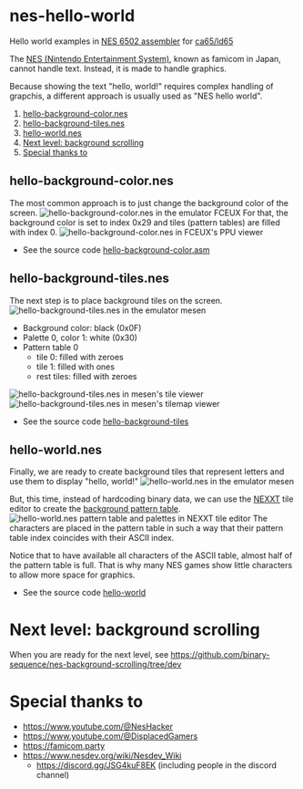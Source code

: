 # nes-hello-world
Hello world examples in [NES 6502 assembler](https://www.masswerk.at/6502/6502_instruction_set.html) for [ca65/ld65](https://cc65.github.io/doc/)

The [NES (Nintendo Entertainment System)](https://en.wikipedia.org/wiki/Nintendo_Entertainment_System), known as famicom in Japan, cannot handle text.
Instead, it is made to handle graphics.

Because showing the text "hello, world!" requires complex handling of grapchis, a different approach is usually used as "NES hello world".

1. [hello-background-color.nes](#hello-background-colornes)
2. [hello-background-tiles.nes](#hello-background-tilesnes)
3. [hello-world.nes](#hello-worldnes)
4. [Next level: background scrolling](#next-level-background-scrolling)
5. [Special thanks to](#special-thanks-to)

## hello-background-color.nes
The most common approach is to just change the background color of the screen.
![hello-background-color.nes in the emulator FCEUX](screenshots/hello-background-color-FCEUX.png)
For that, the background color is set to index 0x29 and tiles (pattern tables) are filled with index 0.
![hello-background-color.nes in FCEUX's PPU viewer](screenshots/hello-background-color-FCEUX-PPU-viewer.png)
- See the source code [hello-background-color.asm](hello-background-color/src/hello-background-color.asm)

## hello-background-tiles.nes
The next step is to place background tiles on the screen.
![hello-background-tiles.nes in the emulator mesen](screenshots/hello-background-tiles-mesen.png)
- Background color: black (0x0F)
- Palette 0, color 1: white (0x30)
- Pattern table 0
  - tile 0: filled with zeroes
  - tile 1: filled with ones
  - rest tiles: filled with zeroes

![hello-background-tiles.nes in mesen's tile viewer](screenshots/hello-background-tiles-mesen-tile-viewer.png)
![hello-background-tiles.nes in mesen's tilemap viewer](screenshots/hello-background-tiles-mesen-tilemap-viewer.png)
- See the source code [hello-background-tiles](hello-background-tiles/src/hello-background-tiles.asm)

## hello-world.nes
Finally, we are ready to create background tiles that represent letters and use them to display "hello, world!"
![hello-world.nes in the emulator mesen](screenshots/hello-world-fceux.png)

But, this time, instead of hardcoding binary data, we can use the [NEXXT](https://frankengraphics.itch.io/nexxt) tile editor to create the [background pattern table](hello-world/res/).
![hello-world.nes pattern table and palettes in NEXXT tile editor](screenshots/hello-world-pattern-table-palettes.png)
The characters are placed in the pattern table in such a way that their pattern table index coincides with their ASCII index.

Notice that to have available all characters of the ASCII table, almost half of the pattern table is full. That is why many NES games show little characters to allow more space for graphics.

- See the source code [hello-world](hello-world/src/hello-world.asm)

# Next level: background scrolling

When you are ready for the next level, see https://github.com/binary-sequence/nes-background-scrolling/tree/dev

# Special thanks to
- https://www.youtube.com/@NesHacker
- https://www.youtube.com/@DisplacedGamers
- https://famicom.party
- https://www.nesdev.org/wiki/Nesdev_Wiki
  - https://discord.gg/JSG4kuF8EK (including people in the discord channel)
